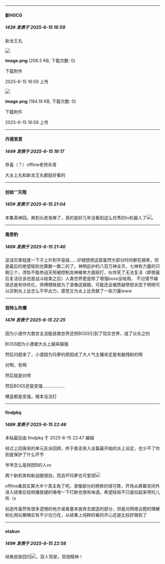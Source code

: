 ﻿
*****

####  新HGCG  
##### 143#       发表于 2025-6-15 16:59

新龙王丸

<img src="https://img.stage1st.com/forum/202506/15/165920yhbr7thwito7x2vn.png" referrerpolicy="no-referrer">

<strong>image.png</strong> (206.5 KB, 下载次数: 0)

下载附件

2025-6-15 16:59 上传

<img src="https://img.stage1st.com/forum/202506/15/165933kbqbrsqbg8xaboxa.png" referrerpolicy="no-referrer">

<strong>image.png</strong> (184.19 KB, 下载次数: 0)

下载附件

2025-6-15 16:59 上传


*****

####  丹德里恩  
##### 144#       发表于 2025-6-15 19:17

恭喜（？）offline老师杀青

大炎上丸和新龙王丸都挺好看的


*****

####  创始’’’天翔  
##### 145#       发表于 2025-6-15 21:04

本集真神回，爽到头皮发麻了，真的是好几年没看到这么优秀的tv机器人了<img src="https://static.stage1st.com/image/smiley/face2017/125.png" referrerpolicy="no-referrer">。


*****

####  風卷豹  
##### 146#       发表于 2025-6-15 21:40

这话灾害程度一下子上升到宇宙级……仔细想想这部虽然大部分时间都在搞笑，但是最后的绝望级别也算数一数二的了。神明庇护的八百万神全灭，七神有力量的只剩三个，须佐不能参战天照被控制龙神被单方面殴打，伙伴死了无法复活（即使最后复活应该也是战斗结束之后）人类世界更是除了增强boss没啥用。
不过情节编排还是有待优化，师傅牺牲就为了录像这碟醋，可能还会被质疑愤怒状态下明明可以压制炎上达怎么不早出力，感觉又为炎上达贡献了一些力量www


*****

####  我特么吹爆  
##### 147#       发表于 2025-6-15 22:25

因为小渡作为救世主没能拯救世界还把BOSS引到了现实世界，成了众矢之的

BOSS因为小渡被大炎上越来越强

然后问题来了，小渡因为玛萝的原因成了大人气主播肯定是有脑残粉的啊

对啊，有啊

然后就是对喷

然后BOSS还是变强………………

横竖都是变强，根本没法打


*****

####  findpkq  
##### 148#       发表于 2025-6-15 22:46

 本帖最后由 findpkq 于 2025-6-15 22:47 编辑 

经过上回唐突的单元反派回顾，终于直击突入全篇最开始的炎上设定，也少不了你到底保护了什么环节

爷爷怎么是财团B的人xs

两个新机体和新战服很劲，而且坏玛萝也可爱捏<img src="https://static.stage1st.com/image/smiley/face2017/072.png" referrerpolicy="no-referrer">

offline桑其实算大半个真主角了吧，录像部分的柄修的很可靠，开场从屏幕空间外进入结束后视频播放键的咯噔一下打断也很有味道。希望结局不只是拉起来带托儿所（x

创造传虽然有很多遗憾的地方或者基本放弃去塑造的部分，但是对网络议题的理解和化用玩梗确实有不少功力在，从结果上纯粹的看的开心还是比较好做到了


*****

####  otakun  
##### 149#       发表于 2025-6-15 22:58

经典皮肤回归<img src="https://static.stage1st.com/image/smiley/face2017/046.png" referrerpolicy="no-referrer">，双人驾驶，双倍精神！

